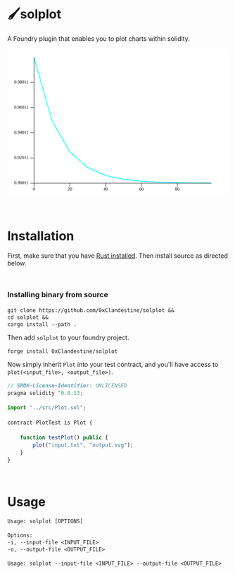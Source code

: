 # 🖌️solplot
A Foundry plugin that enables you to plot charts within solidity.

![output](output.svg)


&nbsp;
# Installation
First, make sure that you have [Rust installed](https://www.rust-lang.org/tools/install). Then install source as directed below.

<!-- &nbsp;
### Install from crates.io
```
cargo install solplot
``` -->

&nbsp;
### Installing binary from source
```
git clone https://github.com/0xClandestine/solplot &&
cd solplot &&
cargo install --path .
```

Then add `solplot` to your foundry project.

```
forge install 0xClandestine/solplot
```

Now simply inherit `Plot` into your test contract, and you'll have access to `plot(<input_file>, <output_file>)`.

```js
// SPDX-License-Identifier: UNLICENSED
pragma solidity ^0.8.13;

import "../src/Plot.sol";

contract PlotTest is Plot {

    function testPlot() public {
        plot("input.txt", "output.svg");
    }
}

```

&nbsp;
# Usage


```
Usage: solplot [OPTIONS]

Options:
-i, --input-file <INPUT_FILE>
-o, --output-file <OUTPUT_FILE>

Usage: solplot --input-file <INPUT_FILE> --output-file <OUTPUT_FILE>
```